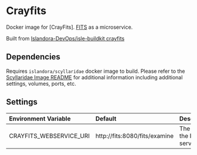 # Crayfits

Docker image for [CrayFits]. [FITS][1] as a microservice.


Built from [Islandora-DevOps/isle-buildkit crayfits](https://github.com/Islandora-DevOps/isle-buildkit/tree/main/crayfits)

## Dependencies

Requires `islandora/scyllaridae` docker image to build. Please refer to the
[Scyllaridae Image README](../scyllaridae/README.md) for additional information including
additional settings, volumes, ports, etc.

## Settings

| Environment Variable    | Default                       | Description                                                                                       |
| :---------------------- | :---------------------------- | :------------------------------------------------------------------------------------------------ |
| CRAYFITS_WEBSERVICE_URI | http://fits:8080/fits/examine | The URL of the FITS servlet.                                                                      |

[1]: https://harvard-lts.github.io/fits/
